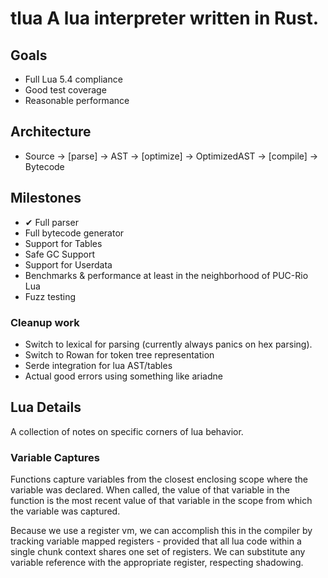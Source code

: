 # tlua A lua interpreter written in Rust.

## Goals
- Full Lua 5.4 compliance
- Good test coverage
- Reasonable performance

## Architecture
- Source -> [parse] -> AST -> [optimize] -> OptimizedAST -> [compile] -> Bytecode

## Milestones
- ✔ Full parser
- Full bytecode generator
- Support for Tables
- Safe GC Support
- Support for Userdata
- Benchmarks & performance at least in the neighborhood of PUC-Rio Lua
- Fuzz testing

### Cleanup work
- Switch to lexical for parsing (currently always panics on hex parsing).
- Switch to Rowan for token tree representation 
- Serde integration for lua AST/tables
- Actual good errors using something like ariadne

## Lua Details
A collection of notes on specific corners of lua behavior.

### Variable Captures

Functions capture variables from the closest enclosing scope where the variable was declared.
When called, the value of that variable in the function is the most recent value of that variable
in the scope from which the variable was captured.

Because we use a register vm, we can accomplish this in the compiler by tracking variable mapped
registers - provided that all lua code within a single chunk context shares one set of registers.
We can substitute any variable reference with the appropriate register, respecting shadowing.